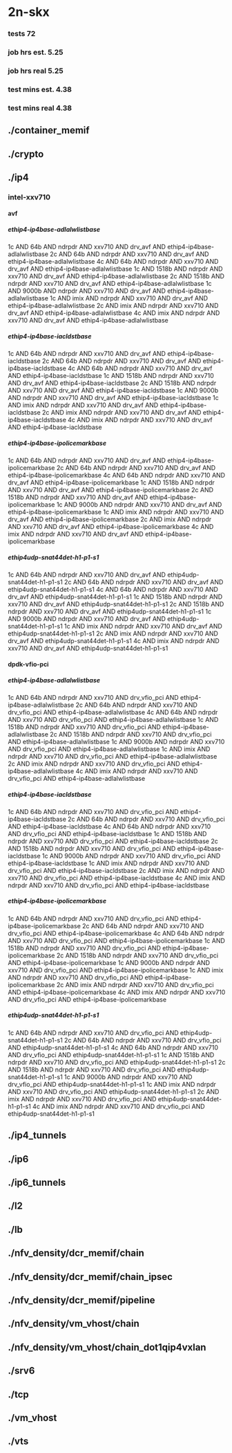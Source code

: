 # 2n-skx
### tests 72
### job hrs est. 5.25
### job hrs real 5.25
### test mins est. 4.38
### test mins real 4.38
## ./container_memif
## ./crypto
## ./ip4
### intel-xxv710
#### avf
##### ethip4-ip4base-adlalwlistbase
1c AND 64b AND ndrpdr AND xxv710 AND drv_avf AND ethip4-ip4base-adlalwlistbase
2c AND 64b AND ndrpdr AND xxv710 AND drv_avf AND ethip4-ip4base-adlalwlistbase
4c AND 64b AND ndrpdr AND xxv710 AND drv_avf AND ethip4-ip4base-adlalwlistbase
1c AND 1518b AND ndrpdr AND xxv710 AND drv_avf AND ethip4-ip4base-adlalwlistbase
2c AND 1518b AND ndrpdr AND xxv710 AND drv_avf AND ethip4-ip4base-adlalwlistbase
1c AND 9000b AND ndrpdr AND xxv710 AND drv_avf AND ethip4-ip4base-adlalwlistbase
1c AND imix AND ndrpdr AND xxv710 AND drv_avf AND ethip4-ip4base-adlalwlistbase
2c AND imix AND ndrpdr AND xxv710 AND drv_avf AND ethip4-ip4base-adlalwlistbase
4c AND imix AND ndrpdr AND xxv710 AND drv_avf AND ethip4-ip4base-adlalwlistbase
##### ethip4-ip4base-iacldstbase
1c AND 64b AND ndrpdr AND xxv710 AND drv_avf AND ethip4-ip4base-iacldstbase
2c AND 64b AND ndrpdr AND xxv710 AND drv_avf AND ethip4-ip4base-iacldstbase
4c AND 64b AND ndrpdr AND xxv710 AND drv_avf AND ethip4-ip4base-iacldstbase
1c AND 1518b AND ndrpdr AND xxv710 AND drv_avf AND ethip4-ip4base-iacldstbase
2c AND 1518b AND ndrpdr AND xxv710 AND drv_avf AND ethip4-ip4base-iacldstbase
1c AND 9000b AND ndrpdr AND xxv710 AND drv_avf AND ethip4-ip4base-iacldstbase
1c AND imix AND ndrpdr AND xxv710 AND drv_avf AND ethip4-ip4base-iacldstbase
2c AND imix AND ndrpdr AND xxv710 AND drv_avf AND ethip4-ip4base-iacldstbase
4c AND imix AND ndrpdr AND xxv710 AND drv_avf AND ethip4-ip4base-iacldstbase
##### ethip4-ip4base-ipolicemarkbase
1c AND 64b AND ndrpdr AND xxv710 AND drv_avf AND ethip4-ip4base-ipolicemarkbase
2c AND 64b AND ndrpdr AND xxv710 AND drv_avf AND ethip4-ip4base-ipolicemarkbase
4c AND 64b AND ndrpdr AND xxv710 AND drv_avf AND ethip4-ip4base-ipolicemarkbase
1c AND 1518b AND ndrpdr AND xxv710 AND drv_avf AND ethip4-ip4base-ipolicemarkbase
2c AND 1518b AND ndrpdr AND xxv710 AND drv_avf AND ethip4-ip4base-ipolicemarkbase
1c AND 9000b AND ndrpdr AND xxv710 AND drv_avf AND ethip4-ip4base-ipolicemarkbase
1c AND imix AND ndrpdr AND xxv710 AND drv_avf AND ethip4-ip4base-ipolicemarkbase
2c AND imix AND ndrpdr AND xxv710 AND drv_avf AND ethip4-ip4base-ipolicemarkbase
4c AND imix AND ndrpdr AND xxv710 AND drv_avf AND ethip4-ip4base-ipolicemarkbase
##### ethip4udp-snat44det-h1-p1-s1
1c AND 64b AND ndrpdr AND xxv710 AND drv_avf AND ethip4udp-snat44det-h1-p1-s1
2c AND 64b AND ndrpdr AND xxv710 AND drv_avf AND ethip4udp-snat44det-h1-p1-s1
4c AND 64b AND ndrpdr AND xxv710 AND drv_avf AND ethip4udp-snat44det-h1-p1-s1
1c AND 1518b AND ndrpdr AND xxv710 AND drv_avf AND ethip4udp-snat44det-h1-p1-s1
2c AND 1518b AND ndrpdr AND xxv710 AND drv_avf AND ethip4udp-snat44det-h1-p1-s1
1c AND 9000b AND ndrpdr AND xxv710 AND drv_avf AND ethip4udp-snat44det-h1-p1-s1
1c AND imix AND ndrpdr AND xxv710 AND drv_avf AND ethip4udp-snat44det-h1-p1-s1
2c AND imix AND ndrpdr AND xxv710 AND drv_avf AND ethip4udp-snat44det-h1-p1-s1
4c AND imix AND ndrpdr AND xxv710 AND drv_avf AND ethip4udp-snat44det-h1-p1-s1
#### dpdk-vfio-pci
##### ethip4-ip4base-adlalwlistbase
1c AND 64b AND ndrpdr AND xxv710 AND drv_vfio_pci AND ethip4-ip4base-adlalwlistbase
2c AND 64b AND ndrpdr AND xxv710 AND drv_vfio_pci AND ethip4-ip4base-adlalwlistbase
4c AND 64b AND ndrpdr AND xxv710 AND drv_vfio_pci AND ethip4-ip4base-adlalwlistbase
1c AND 1518b AND ndrpdr AND xxv710 AND drv_vfio_pci AND ethip4-ip4base-adlalwlistbase
2c AND 1518b AND ndrpdr AND xxv710 AND drv_vfio_pci AND ethip4-ip4base-adlalwlistbase
1c AND 9000b AND ndrpdr AND xxv710 AND drv_vfio_pci AND ethip4-ip4base-adlalwlistbase
1c AND imix AND ndrpdr AND xxv710 AND drv_vfio_pci AND ethip4-ip4base-adlalwlistbase
2c AND imix AND ndrpdr AND xxv710 AND drv_vfio_pci AND ethip4-ip4base-adlalwlistbase
4c AND imix AND ndrpdr AND xxv710 AND drv_vfio_pci AND ethip4-ip4base-adlalwlistbase
##### ethip4-ip4base-iacldstbase
1c AND 64b AND ndrpdr AND xxv710 AND drv_vfio_pci AND ethip4-ip4base-iacldstbase
2c AND 64b AND ndrpdr AND xxv710 AND drv_vfio_pci AND ethip4-ip4base-iacldstbase
4c AND 64b AND ndrpdr AND xxv710 AND drv_vfio_pci AND ethip4-ip4base-iacldstbase
1c AND 1518b AND ndrpdr AND xxv710 AND drv_vfio_pci AND ethip4-ip4base-iacldstbase
2c AND 1518b AND ndrpdr AND xxv710 AND drv_vfio_pci AND ethip4-ip4base-iacldstbase
1c AND 9000b AND ndrpdr AND xxv710 AND drv_vfio_pci AND ethip4-ip4base-iacldstbase
1c AND imix AND ndrpdr AND xxv710 AND drv_vfio_pci AND ethip4-ip4base-iacldstbase
2c AND imix AND ndrpdr AND xxv710 AND drv_vfio_pci AND ethip4-ip4base-iacldstbase
4c AND imix AND ndrpdr AND xxv710 AND drv_vfio_pci AND ethip4-ip4base-iacldstbase
##### ethip4-ip4base-ipolicemarkbase
1c AND 64b AND ndrpdr AND xxv710 AND drv_vfio_pci AND ethip4-ip4base-ipolicemarkbase
2c AND 64b AND ndrpdr AND xxv710 AND drv_vfio_pci AND ethip4-ip4base-ipolicemarkbase
4c AND 64b AND ndrpdr AND xxv710 AND drv_vfio_pci AND ethip4-ip4base-ipolicemarkbase
1c AND 1518b AND ndrpdr AND xxv710 AND drv_vfio_pci AND ethip4-ip4base-ipolicemarkbase
2c AND 1518b AND ndrpdr AND xxv710 AND drv_vfio_pci AND ethip4-ip4base-ipolicemarkbase
1c AND 9000b AND ndrpdr AND xxv710 AND drv_vfio_pci AND ethip4-ip4base-ipolicemarkbase
1c AND imix AND ndrpdr AND xxv710 AND drv_vfio_pci AND ethip4-ip4base-ipolicemarkbase
2c AND imix AND ndrpdr AND xxv710 AND drv_vfio_pci AND ethip4-ip4base-ipolicemarkbase
4c AND imix AND ndrpdr AND xxv710 AND drv_vfio_pci AND ethip4-ip4base-ipolicemarkbase
##### ethip4udp-snat44det-h1-p1-s1
1c AND 64b AND ndrpdr AND xxv710 AND drv_vfio_pci AND ethip4udp-snat44det-h1-p1-s1
2c AND 64b AND ndrpdr AND xxv710 AND drv_vfio_pci AND ethip4udp-snat44det-h1-p1-s1
4c AND 64b AND ndrpdr AND xxv710 AND drv_vfio_pci AND ethip4udp-snat44det-h1-p1-s1
1c AND 1518b AND ndrpdr AND xxv710 AND drv_vfio_pci AND ethip4udp-snat44det-h1-p1-s1
2c AND 1518b AND ndrpdr AND xxv710 AND drv_vfio_pci AND ethip4udp-snat44det-h1-p1-s1
1c AND 9000b AND ndrpdr AND xxv710 AND drv_vfio_pci AND ethip4udp-snat44det-h1-p1-s1
1c AND imix AND ndrpdr AND xxv710 AND drv_vfio_pci AND ethip4udp-snat44det-h1-p1-s1
2c AND imix AND ndrpdr AND xxv710 AND drv_vfio_pci AND ethip4udp-snat44det-h1-p1-s1
4c AND imix AND ndrpdr AND xxv710 AND drv_vfio_pci AND ethip4udp-snat44det-h1-p1-s1
## ./ip4_tunnels
## ./ip6
## ./ip6_tunnels
## ./l2
## ./lb
## ./nfv_density/dcr_memif/chain
## ./nfv_density/dcr_memif/chain_ipsec
## ./nfv_density/dcr_memif/pipeline
## ./nfv_density/vm_vhost/chain
## ./nfv_density/vm_vhost/chain_dot1qip4vxlan
## ./srv6
## ./tcp
## ./vm_vhost
## ./vts
